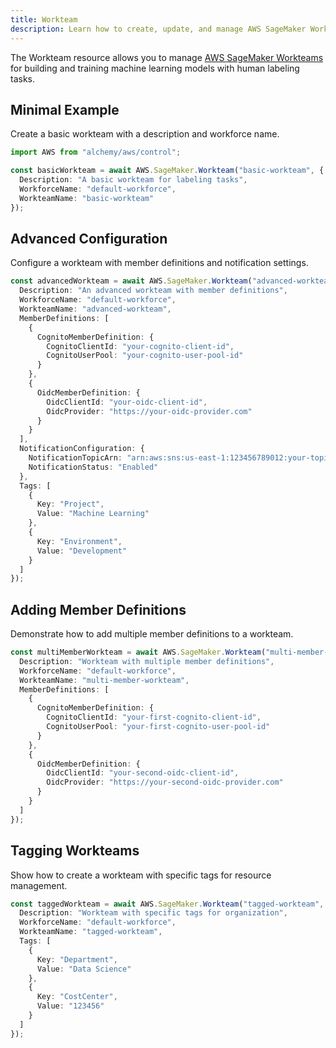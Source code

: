 ```yaml
---
title: Workteam
description: Learn how to create, update, and manage AWS SageMaker Workteams using Alchemy Cloud Control.
---
```



The Workteam resource allows you to manage [AWS SageMaker Workteams](https://docs.aws.amazon.com/sagemaker/latest/userguide/) for building and training machine learning models with human labeling tasks.

## Minimal Example

Create a basic workteam with a description and workforce name.

```ts
import AWS from "alchemy/aws/control";

const basicWorkteam = await AWS.SageMaker.Workteam("basic-workteam", {
  Description: "A basic workteam for labeling tasks",
  WorkforceName: "default-workforce",
  WorkteamName: "basic-workteam"
});
```

## Advanced Configuration

Configure a workteam with member definitions and notification settings.

```ts
const advancedWorkteam = await AWS.SageMaker.Workteam("advanced-workteam", {
  Description: "An advanced workteam with member definitions",
  WorkforceName: "default-workforce",
  WorkteamName: "advanced-workteam",
  MemberDefinitions: [
    {
      CognitoMemberDefinition: {
        CognitoClientId: "your-cognito-client-id",
        CognitoUserPool: "your-cognito-user-pool-id"
      }
    },
    {
      OidcMemberDefinition: {
        OidcClientId: "your-oidc-client-id",
        OidcProvider: "https://your-oidc-provider.com"
      }
    }
  ],
  NotificationConfiguration: {
    NotificationTopicArn: "arn:aws:sns:us-east-1:123456789012:your-topic",
    NotificationStatus: "Enabled"
  },
  Tags: [
    {
      Key: "Project",
      Value: "Machine Learning"
    },
    {
      Key: "Environment",
      Value: "Development"
    }
  ]
});
```

## Adding Member Definitions

Demonstrate how to add multiple member definitions to a workteam.

```ts
const multiMemberWorkteam = await AWS.SageMaker.Workteam("multi-member-workteam", {
  Description: "Workteam with multiple member definitions",
  WorkforceName: "default-workforce",
  WorkteamName: "multi-member-workteam",
  MemberDefinitions: [
    {
      CognitoMemberDefinition: {
        CognitoClientId: "your-first-cognito-client-id",
        CognitoUserPool: "your-first-cognito-user-pool-id"
      }
    },
    {
      OidcMemberDefinition: {
        OidcClientId: "your-second-oidc-client-id",
        OidcProvider: "https://your-second-oidc-provider.com"
      }
    }
  ]
});
```

## Tagging Workteams

Show how to create a workteam with specific tags for resource management.

```ts
const taggedWorkteam = await AWS.SageMaker.Workteam("tagged-workteam", {
  Description: "Workteam with specific tags for organization",
  WorkforceName: "default-workforce",
  WorkteamName: "tagged-workteam",
  Tags: [
    {
      Key: "Department",
      Value: "Data Science"
    },
    {
      Key: "CostCenter",
      Value: "123456"
    }
  ]
});
```
